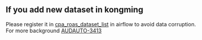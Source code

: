 ## If you add new dataset in kongming
Please register it in [cpa_roas_dataset_list](https://gitlab.adsrvr.org/thetradedesk/teams/dataproc/airflow-dags/-/blob/main-airflow-2/src/dags/audauto/utils/utils.py?ref_type=heads#L38)  in airflow to avoid data corruption. For more background [AUDAUTO-3413](https://thetradedesk.atlassian.net/browse/AUDAUTO-3413)
